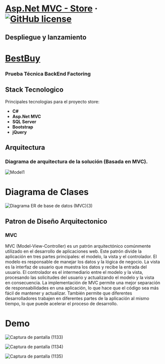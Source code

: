 # [Asp.Net MVC - Store](https://www.bestbuystore.somee.com/) &middot; [![GitHub license](https://img.shields.io/badge/license-MIT-blue.svg)](https://github.com/facebook/react/blob/main/LICENSE)

## Despliegue y lanzamiento
# [BestBuy](https://www.bestbuystore.somee.com/)

### Prueba Técnica BackEnd Factoring  
## Stack Tecnologico

Principales tecnologias para el proyecto store:

* **C#** 
* **Asp.Net MVC** 
* **SQL Server**
* **Bootstrap**
* **jQuery** 


## Arquitectura

### Diagrama de arquitectura de la solución (Basada en MVC). 

![Model1](https://user-images.githubusercontent.com/42001590/227574590-9f234014-662d-49ca-9d57-8d85edde3263.png)

# Diagrama de Clases

![Diagrama ER de base de datos (MVC)(3)](https://user-images.githubusercontent.com/42001590/227595482-de384113-570b-44a6-9295-797e1c03e3f4.png)

## Patron de Diseño Arquitectonico

### MVC
MVC (Model-View-Controller) es un patrón arquitectónico comúnmente utilizado en el desarrollo de aplicaciones web. Este patrón divide la aplicación en tres partes principales: el modelo, la vista y el controlador.
El modelo es responsable de manejar los datos y la lógica de negocio. La vista es la interfaz de usuario que muestra los datos y recibe la entrada del usuario. El controlador es el intermediario entre el modelo y la vista, procesando las solicitudes del usuario y actualizando el modelo y la vista en consecuencia.
La implementación de MVC permite una mejor separación de responsabilidades en una aplicación, lo que hace que el código sea más fácil de mantener y actualizar. También permite que diferentes desarrolladores trabajen en diferentes partes de la aplicación al mismo tiempo, lo que puede acelerar el proceso de desarrollo.


# Demo

![Captura de pantalla (1133)](https://user-images.githubusercontent.com/42001590/227607574-585a1ae9-d038-4fad-b04d-a60d5a8411a6.png)

![Captura de pantalla (1134)](https://user-images.githubusercontent.com/42001590/227607612-fb2b749f-4429-41a2-ae76-24db50d0fbb1.png)

![Captura de pantalla (1135)](https://user-images.githubusercontent.com/42001590/227607629-51ead03f-7484-442f-89f0-f9a77c90d4e3.png)

